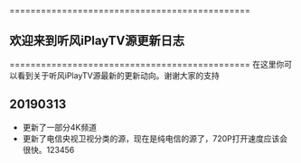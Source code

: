==============================================
## 欢迎来到听风iPlayTV源更新日志
==============================================
在这里你可以看到关于听风iPlayTV源最新的更新动向。谢谢大家的支持

## 20190313

- 更新了一部分4K频道
- 更新了电信央视卫视分类的源，现在是纯电信的源了，720P打开速度应该会很快。123456

